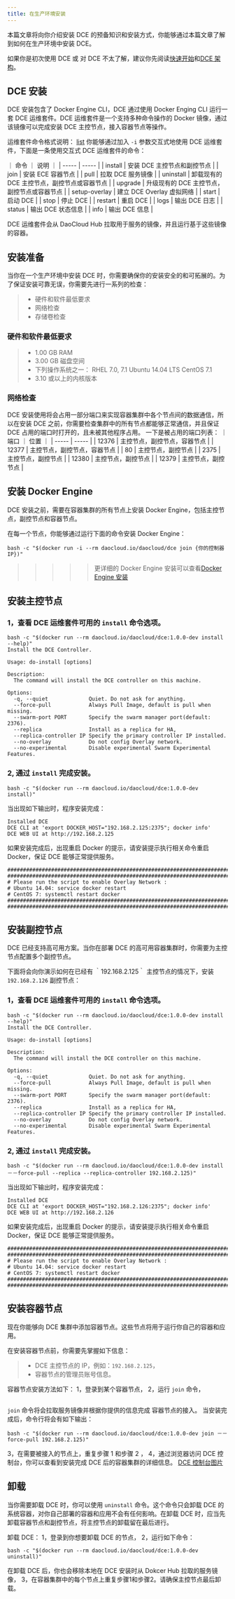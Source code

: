 ```yaml
---
title: 在生产环境安装
---
```


本篇文章将向你介绍安装 DCE 的预备知识和安装方式，你能够通过本篇文章了解到如何在生产环境中安装 DCE。

如果你是初次使用 DCE 或 对 DCE 不太了解，建议你先阅读[快速开始]()和[DCE 架构]()。

## DCE 安装
DCE 安装包含了 Docker Engine CLI，DCE 通过使用 Docker Enging CLI 运行一套 DCE 运维套件。DCE 运维套件是一个支持多种命令操作的 Docker 镜像，通过该镜像可以完成安装 DCE 主控节点，接入容器节点等操作。

运维套件命令格式说明：
[list]()
你能够通过加入 `-i` 参数交互式地使用 DCE 运维套件，下面是一条使用交互式 DCE 运维套件的命令：

｜ 命令 ｜ 说明 ｜
| ----- | ----- |
| install | 安装 DCE 主控节点和副控节点 |
| join | 安装 ECE 容器节点 |
| pull | 拉取 DCE 服务镜像 |
| uninstall | 卸载现有的 DCE 主控节点，副控节点或容器节点 |
| upgrade | 升级现有的 DCE 主控节点，副控节点或容器节点 |
| setup-overlay | 建立 DCE Overlay 虚拟网络 |
| start | 启动 DCE |
| stop | 停止 DCE |
| restart | 重启 DCE |
| logs | 输出 DCE 日志 |
| status | 输出 DCE 状态信息 |
| info | 输出 DCE 信息 |


DCE 运维套件会从 DaoCloud Hub 拉取用于服务的镜像，并且运行基于这些镜像的容器。


## 安装准备

当你在一个生产环境中安装 DCE 时，你需要确保你的安装安全的和可拓展的。为了保证安装可靠无误，你需要先进行一系列的检查：
>* 硬件和软件最低要求
>* 网络检查
>* 存储卷检查

### 硬件和软件最低要求
>* 1.00 GB RAM
>* 3.00 GB 磁盘空间
>* 下列操作系统之一：
RHEL 7.0, 7.1
Ubuntu 14.04 LTS
CentOS 7.1
>* 3.10 或以上的内核版本


### 网络检查
DCE 安装使用将会占用一部分端口来实现容器集群中各个节点间的数据通信，所以在安装 DCE 之前，你需要检查集群中的所有节点都能够正常通信，并且保证 DCE 占用的端口时打开的，且未被其他程序占用。
一下是被占用的端口列表：
｜ 端口 ｜ 位置 ｜
| ----- | ----- |
| 12376 | 主控节点，副控节点，容器节点 |
| 12377 | 主控节点，副控节点，容器节点 |
| 80 | 主控节点，副控节点 |
| 2375 | 主控节点，副控节点 |
| 12380 | 主控节点，副控节点 |
| 12379 | 主控节点，副控节点 |


## 安装 Docker Engine
DCE 安装之前，需要在容器集群的所有节点上安装 Docker Engine，包括主控节点，副控节点和容器节点。

在每一个节点，你能够通过运行下面的命令安装 Docker Engine：
```
bash -c "$(docker run -i --rm daocloud.io/daocloud/dce join {你的控制器IP})"
```
>>>>> 更详细的 Docker Engine 安装可以查看[Docker Engine 安装]()

## 安装主控节点
### 1，查看 DCE 运维套件可用的 `install` 命令选项。
```
bash -c "$(docker run --rm daocloud.io/daocloud/dce:1.0.0-dev install --help)"
Install the DCE Controller.

Usage: do-install [options]

Description:
  The command will install the DCE controller on this machine.

Options:
  -q, --quiet             Quiet. Do not ask for anything.
  --force-pull            Always Pull Image, default is pull when missing.
  --swarm-port PORT       Specify the swarm manager port(default: 2376).
  --replica               Install as a replica for HA,
  --replica-controller IP Specify the primary controller IP installed.
  --no-overlay            Do not config Overlay network.
  --no-experimental       Disable experimental Swarm Experimental Features.
```

### 2, 通过 `install` 完成安装。
```
bash -c "$(docker run --rm daocloud.io/daocloud/dce:1.0.0-dev install)"

```
当出现如下输出时，程序安装完成：
```
Installed DCE
DCE CLI at 'export DOCKER_HOST="192.168.2.125:2375"; docker info'
DCE WEB UI at http://192.168.2.125
```

如果安装完成后，出现重启 Docker 的提示，请安装提示执行相关命令重启 Docker，保证 DCE 能够正常提供服务。
```
################################################################################
################################################################################
# Please run the script to enable Overlay Network :
# Ubuntu 14.04: service docker restart
# CentOS 7: systemctl restart docker
################################################################################
################################################################################
```


## 安装副控节点

DCE 已经支持高可用方案。当你在部署 DCE 的高可用容器集群时，你需要为主控节点配置多个副控节点。

下面将会向你演示如何在已经有 ｀192.168.2.125｀ 主控节点的情况下，安装 `192.168.2.126` 副控节点：
### 1，查看 DCE 运维套件可用的 `install` 命令选项。
```
bash -c "$(docker run --rm daocloud.io/daocloud/dce:1.0.0-dev install --help)"
Install the DCE Controller.

Usage: do-install [options]

Description:
  The command will install the DCE controller on this machine.

Options:
  -q, --quiet             Quiet. Do not ask for anything.
  --force-pull            Always Pull Image, default is pull when missing.
  --swarm-port PORT       Specify the swarm manager port(default: 2376).
  --replica               Install as a replica for HA,
  --replica-controller IP Specify the primary controller IP installed.
  --no-overlay            Do not config Overlay network.
  --no-experimental       Disable experimental Swarm Experimental Features.
```

### 2, 通过 `install` 完成安装。
```
bash -c "$(docker run --rm daocloud.io/daocloud/dce:1.0.0-dev install －－force-pull --replica --replica-controller 192.168.2.125)"

```
当出现如下输出时，程序安装完成：
```
Installed DCE
DCE CLI at 'export DOCKER_HOST="192.168.2.126:2375"; docker info'
DCE WEB UI at http://192.168.2.126
```

如果安装完成后，出现重启 Docker 的提示，请安装提示执行相关命令重启 Docker，保证 DCE 能够正常提供服务。
```
################################################################################
################################################################################
# Please run the script to enable Overlay Network :
# Ubuntu 14.04: service docker restart
# CentOS 7: systemctl restart docker
################################################################################
################################################################################
```

## 安装容器节点
现在你能够向 DCE 集群中添加容器节点。这些节点将用于运行你自己的容器和应用。

在安装容器节点前，你需要先掌握如下信息：
>* DCE 主控节点的 IP，例如：`192.168.2.125`，
>* 容器节点的管理员账号信息。

容器节点安装方法如下：
1，登录到某个容器节点，
2，运行 `join` 命令，

```
```
`join` 命令将会拉取服务镜像并根据你提供的信息完成 容器节点的接入。
当安装完成后，命令行将会有如下输出：
```
bash -c "$(docker run --rm daocloud.io/daocloud/dce:1.0.0-dev join －－force-pull 192.168.2.125)"
```
3，在需要被接入的节点上，重复步骤 1 和步骤 2 ，
4，通过浏览器访问 DCE 控制台，你可以查看到安装完成 DCE 后的容器集群的详细信息。
[DCE 控制台图片](dce.png)


## 卸载
当你需要卸载 DCE 时，你可以使用 `uninstall` 命令。这个命令只会卸载 DCE 的系统容器，对你自己部署的容器和应用不会有任何影响。在卸载 DCE 时，应当先卸载容器节点和副控节点，将主控节点的卸载留在最后进行。


卸载 DCE：
1，登录到你想要卸载 DCE 的节点，
2，运行如下命令：
```
bash -c "$(docker run --rm daocloud.io/daocloud/dce:1.0.0-dev uninstall)"
```
在卸载 DCE 后，你也会移除本地在 DCE 安装时从 Dokcer Hub 拉取的服务镜像，
3，在容器集群中的每个节点上重复步骤1和步骤2。请确保主控节点最后卸载。

























